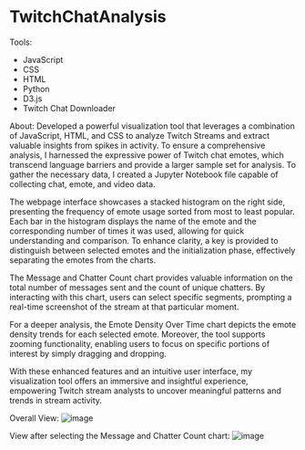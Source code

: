 # TwitchChatAnalysis
Tools:
- JavaScript
- CSS
- HTML
- Python
- D3.js
- Twitch Chat Downloader

About:
Developed a powerful visualization tool that leverages a combination of JavaScript, HTML, and CSS to analyze Twitch Streams and extract valuable insights from spikes in activity. To ensure a comprehensive analysis, I harnessed the expressive power of Twitch chat emotes, which transcend language barriers and provide a larger sample set for analysis. To gather the necessary data, I created a Jupyter Notebook file capable of collecting chat, emote, and video data.

The webpage interface showcases a stacked histogram on the right side, presenting the frequency of emote usage sorted from most to least popular. Each bar in the histogram displays the name of the emote and the corresponding number of times it was used, allowing for quick understanding and comparison. To enhance clarity, a key is provided to distinguish between selected emotes and the initialization phase, effectively separating the emotes from the charts.

The Message and Chatter Count chart provides valuable information on the total number of messages sent and the count of unique chatters. By interacting with this chart, users can select specific segments, prompting a real-time screenshot of the stream at that particular moment.

For a deeper analysis, the Emote Density Over Time chart depicts the emote density trends for each selected emote. Moreover, the tool supports zooming functionality, enabling users to focus on specific portions of interest by simply dragging and dropping.

With these enhanced features and an intuitive user interface, my visualization tool offers an immersive and insightful experience, empowering Twitch stream analysts to uncover meaningful patterns and trends in stream activity.

Overall View:
![image](https://github.com/TitusGoh/TwitchChatAnalysis/assets/107716314/5e6101ee-83eb-432c-9535-002d9d1117d7)

View after selecting the Message and Chatter Count chart:
![image](https://github.com/TitusGoh/TwitchChatAnalysis/assets/107716314/75c35d0b-fbf3-48b6-956f-5894b174068c)

